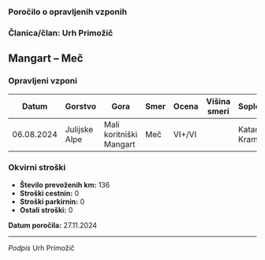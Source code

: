 ### Poročilo o opravljenih vzponih
### Članica/član: Urh Primožič
## Mangart – Meč

### Opravljeni vzponi 
| Datum | Gorstvo | Gora | Smer | Ocena | Višina smeri | Soplezalec | Opremljenost | Opombe|
|---------|---------|---------|---------|---------|---------|---------|---------|---------|
06.08.2024|Julijske Alpe|Mali koritniški Mangart|Meč|VI+/VI||Katarina Kramer||


### Okvirni stroški
- **Število prevoženih km:** 136
- **Stroški cestnin:** 0
- **Stroški parkirnin:** 0
- **Ostali stroški:** 0

**Datum poročila:** 27.11.2024

___________
*Podpis*
Urh Primožič 